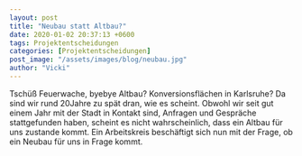 ```yaml
---
layout: post
title: "Neubau statt Altbau?"
date: 2020-01-02 20:37:13 +0600
tags: Projektentscheidungen
categories: [Projektentscheidungen]
post_image: "/assets/images/blog/neubau.jpg"
author: "Vicki"
---
```


<p>Tschüß Feuerwache, byebye Altbau? Konversionsflächen in Karlsruhe? Da sind wir rund 20Jahre zu spät dran, wie es scheint. Obwohl wir seit gut einem Jahr mit der Stadt in Kontakt sind, Anfragen und Gespräche stattgefunden haben, scheint es nicht wahrscheinlich, dass ein Altbau für uns zustande kommt. Ein Arbeitskreis beschäftigt sich nun mit der Frage, ob ein Neubau für uns in Frage kommt.</p>
